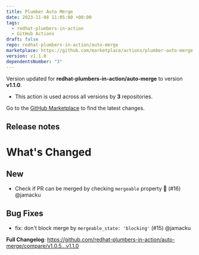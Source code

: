 ```yaml
---
title: Plumber Auto Merge
date: 2023-11-08 11:05:00 +00:00
tags:
  - redhat-plumbers-in-action
  - GitHub Actions
draft: false
repo: redhat-plumbers-in-action/auto-merge
marketplace: https://github.com/marketplace/actions/plumber-auto-merge
version: v1.1.0
dependentsNumber: "3"
---
```



Version updated for **redhat-plumbers-in-action/auto-merge** to version **v1.1.0**.
- This action is used across all versions by **3** repositories.

Go to the [GitHub Marketplace](https://github.com/marketplace/actions/plumber-auto-merge) to find the latest changes.

## Release notes

# What's Changed

## New

* Check if PR can be merged by checking `mergeable` property :lion:  (#16) @jamacku

## Bug Fixes

* fix: don't block merge by `mergeable_state: 'blocking'` (#15) @jamacku

**Full Changelog**: https://github.com/redhat-plumbers-in-action/auto-merge/compare/v1.0.5...v1.1.0

